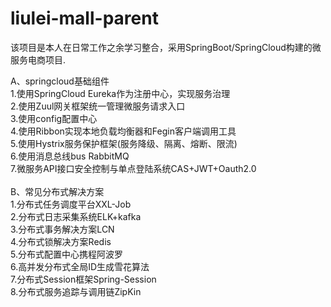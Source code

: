 # liulei-mall-parent
该项目是本人在日常工作之余学习整合，采用SpringBoot/SpringCloud构建的微服务电商项目.

A、springcloud基础组件<br/>
1.使用SpringCloud Eureka作为注册中心，实现服务治理<br/>
2.使用Zuul网关框架统一管理微服务请求入口<br/>
3.使用config配置中心<br/>
4.使用Ribbon实现本地负载均衡器和Fegin客户端调用工具<br/>
5.使用Hystrix服务保护框架(服务降级、隔离、熔断、限流)<br/>
6.使用消息总线bus RabbitMQ<br/>
7.微服务API接口安全控制与单点登陆系统CAS+JWT+Oauth2.0<br/>
<br/>
B、常见分布式解决方案<br/>
1.分布式任务调度平台XXL-Job<br/>
2.分布式日志采集系统ELK+kafka<br/>
3.分布式事务解决方案LCN <br/>
4.分布式锁解决方案Redis<br/>
5.分布式配置中心携程阿波罗 <br/>
6.高并发分布式全局ID生成雪花算法<br/>
7.分布式Session框架Spring-Session<br/>
8.分布式服务追踪与调用链ZipKin <br/>

